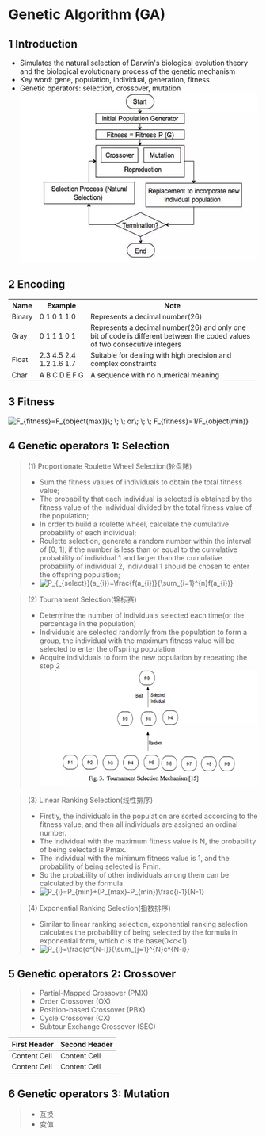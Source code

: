 # Genetic Algorithm (GA)

## 1 Introduction
- Simulates the natural selection of Darwin's biological evolution theory and the biological evolutionary process of the genetic mechanism
- Key word: gene, population, individual, generation, fitness
- Genetic operators: selection, crossover, mutation  
![image](https://github.com/ananJet/Heuristic-Algorithm/blob/master/GA/flow.jpg)  


## 2 Encoding
<table><tr><th>Name</th><th>Example</th><th>Note</th></tr><tr><td>Binary</td><td>0 1 0 1 1 0<br></td><td>Represents a decimal number(26)</td></tr><tr><td>Gray</td><td>0 1 1 1 0 1</td><td>Represents a decimal number(26) and only one bit of code is different between the coded values of two consecutive integers</td></tr><tr><td>Float</td><td>2.3 4.5 2.4 1.2 1.6 1.7</td><td>Suitable for dealing with high precision and complex constraints</td></tr><tr><td>Char</td><td>A B C D E F G</td><td>A sequence with no numerical meaning</td></tr></table>

## 3 Fitness  
<img src="https://latex.codecogs.com/gif.latex?F_{fitness}=F_{object(max)}\;&space;\;&space;\;&space;or\;&space;\;&space;\;&space;F_{fitness}=1/F_{object(min)}" title="F_{fitness}=F_{object(max)}\; \; \; or\; \; \; F_{fitness}=1/F_{object(min)}" />  

## 4 Genetic operators 1: Selection  
>(1) Proportionate Roulette Wheel Selection(轮盘赌)
>- Sum the fitness values of individuals to obtain the total fitness value;
>- The probability that each individual is selected is obtained by the fitness value of the individual divided by the total fitness value of the population;
>- In order to build a roulette wheel, calculate the cumulative probability of each individual;
>- Roulette selection, generate a random number within the interval of [0, 1], if the number is less than or equal to the cumulative probability of individual 1 and larger than the cumulative probability of individual 2, individual 1 should be chosen to enter the offspring population;
>- <img src="https://latex.codecogs.com/gif.latex?P_{_{select}}(a_{i})=\frac{f(a_{i})}{\sum_{i=1}^{n}f(a_{i})}" title="P_{_{select}}(a_{i})=\frac{f(a_{i})}{\sum_{i=1}^{n}f(a_{i})}" />

>(2) Tournament Selection(锦标赛)
>- Determine the number of individuals selected each time(or the percentage in the population)
>- Individuals are selected randomly from the population to form a group, the individual with the maximum fitness value will be selected to enter the offspring population
>- Acquire individuals to form the new population by repeating the step 2
![image](https://github.com/ananJet/Heuristic-Algorithm/blob/master/GA/tournament%20selection.jpg)

>(3) Linear Ranking Selection(线性排序)
>- Firstly, the individuals in the population are sorted according to the fitness value, and then all individuals are assigned an ordinal number. 
>- The individual with the maximum fitness value is N, the probability of being selected is Pmax. 
>- The individual with the minimum fitness value is 1, and the probability of being selected is Pmin.
>- So the probability of other individuals among them can be calculated by the formula
>- <img src="https://latex.codecogs.com/gif.latex?P_{i}=P_{min}&plus;(P_{max}-P_{min})\frac{i-1}{N-1}" title="P_{i}=P_{min}+(P_{max}-P_{min})\frac{i-1}{N-1}" />

>(4) Exponential Ranking Selection(指数排序)
>- Similar to linear ranking selection, exponential ranking selection calculates the probability of being selected by the formula in exponential form, which c is the base(0<c<1)
>- <img src="https://latex.codecogs.com/gif.latex?P_{i}=\frac{c^{N-i}}{\sum_{j=1}^{N}c^{N-i}}" title="P_{i}=\frac{c^{N-i}}{\sum_{j=1}^{N}c^{N-i}}" />

## 5 Genetic operators 2: Crossover  
>- Partial-Mapped Crossover (PMX)  
>- Order Crossover (OX)  
>- Position-based Crossover (PBX)  
>- Cycle Crossover (CX)  
>- Subtour Exchange Crossover (SEC)  

| First Header  | Second Header |
| ------------- | ------------- |
| Content Cell  | Content Cell  |
| Content Cell  | Content Cell  |

## 6 Genetic operators 3: Mutation  
>- 互换
>- 变值

